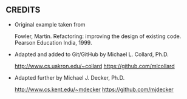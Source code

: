 ## CREDITS

* Original example taken from 

	Fowler, Martin. Refactoring: improving the design of existing code. Pearson Education India, 1999.

* Adapted and added to Git/GitHub by Michael L. Collard, Ph.D.

	http://www.cs.uakron.edu/~collard
	https://github.com/mlcollard

* Adapted further by Michael J. Decker, Ph.D.

	http://www.cs.kent.edu/~mdecker
	https://github.com/mjdecker
